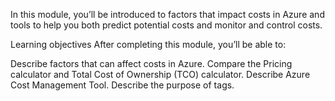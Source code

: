 In this module, you’ll be introduced to factors that impact costs in Azure and tools to help you both predict potential costs and monitor and control costs.

Learning objectives
After completing this module, you’ll be able to:

Describe factors that can affect costs in Azure.
Compare the Pricing calculator and Total Cost of Ownership (TCO) calculator.
Describe Azure Cost Management Tool.
Describe the purpose of tags.
